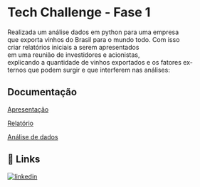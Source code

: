 
# Tech Challenge - Fase 1

Realizada um análise dados em python para uma empresa que exporta vinhos do Brasil para o mundo todo.
Com isso criar relatórios iniciais a serem apresentados em uma reunião de investidores e acionistas,
explicando a quantidade de vinhos exportados e os fatores ex-ternos que podem surgir e que interferem nas análises:


## Documentação

[Apresentação](https://github.com/karinaguerra/postech-data-analytics-tech-challenge/blob/main/fase_1/03_apresentacao_ppt_fase1/ppt_exportacao_vinho_fase1.pdf)

[Relatório](https://github.com/karinaguerra/postech-data-analytics-tech-challenge/blob/main/fase_1/02_relatorio_exportacao_fase1/relatorio_analise_de_dados_exportacao_fase1.pdf)

[Análise de dados](https://github.com/karinaguerra/postech-data-analytics-tech-challenge/blob/main/fase_1/02_relatorio_exportacao_fase1/relatorio_analise_de_dados_exportacao_fase1.pdf)

## 🔗 Links
[![linkedin](https://img.shields.io/badge/linkedin-0A66C2?style=for-the-badge&logo=linkedin&logoColor=white)](https://www.linkedin.com/in/kaguerra/)


